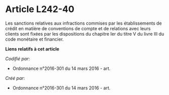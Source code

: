 # Article L242-40

Les sanctions relatives aux infractions commises par les établissements de crédit en matière de conventions de compte et de
relations avec leurs clients sont fixées par les dispositions du chapitre Ier du titre V du livre III du code monétaire et
financier.

**Liens relatifs à cet article**

_Codifié par_:

  - Ordonnance n°2016-301 du 14 mars 2016 - art.

_Créé par_:

  - Ordonnance n°2016-301 du 14 mars 2016 - art.

